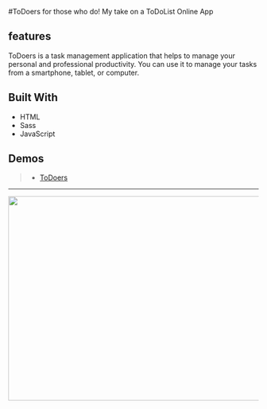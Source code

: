 #ToDoers for those who do!
My take on a ToDoList Online App

## features
ToDoers is a task management application that helps to manage your personal and professional productivity.
You can use it to manage your tasks from a smartphone, tablet, or computer.

## Built With

- HTML
- Sass
- JavaScript


## Demos

> - [ToDoers](https://zakarya-mks.github.io/ToDoers/)

----------------------------------------------------------------------------

<img src="https://user-images.githubusercontent.com/59210574/103798151-9ce4b100-5049-11eb-876b-1496185e2cc7.png" width="731" height="411">
